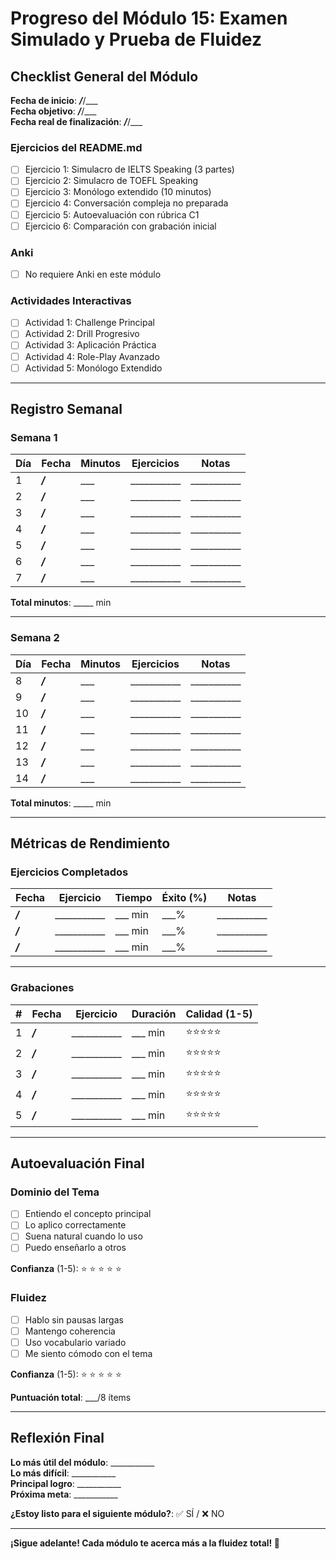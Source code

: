 # Progreso del Módulo 15: Examen Simulado y Prueba de Fluidez

## Checklist General del Módulo

**Fecha de inicio**: ___/___/___  
**Fecha objetivo**: ___/___/___  
**Fecha real de finalización**: ___/___/___

### Ejercicios del README.md
- [ ] Ejercicio 1: Simulacro de IELTS Speaking (3 partes)
- [ ] Ejercicio 2: Simulacro de TOEFL Speaking
- [ ] Ejercicio 3: Monólogo extendido (10 minutos)
- [ ] Ejercicio 4: Conversación compleja no preparada
- [ ] Ejercicio 5: Autoevaluación con rúbrica C1
- [ ] Ejercicio 6: Comparación con grabación inicial

### Anki
- [ ] No requiere Anki en este módulo


### Actividades Interactivas
- [ ] Actividad 1: Challenge Principal
- [ ] Actividad 2: Drill Progresivo
- [ ] Actividad 3: Aplicación Práctica
- [ ] Actividad 4: Role-Play Avanzado
- [ ] Actividad 5: Monólogo Extendido

---

## Registro Semanal

### Semana 1

| Día | Fecha | Minutos | Ejercicios | Notas |
|-----|-------|---------|------------|-------|
| 1 | ___/___ | ___ | ___________ | ___________ |
| 2 | ___/___ | ___ | ___________ | ___________ |
| 3 | ___/___ | ___ | ___________ | ___________ |
| 4 | ___/___ | ___ | ___________ | ___________ |
| 5 | ___/___ | ___ | ___________ | ___________ |
| 6 | ___/___ | ___ | ___________ | ___________ |
| 7 | ___/___ | ___ | ___________ | ___________ |

**Total minutos**: _____ min

---

### Semana 2

| Día | Fecha | Minutos | Ejercicios | Notas |
|-----|-------|---------|------------|-------|
| 8 | ___/___ | ___ | ___________ | ___________ |
| 9 | ___/___ | ___ | ___________ | ___________ |
| 10 | ___/___ | ___ | ___________ | ___________ |
| 11 | ___/___ | ___ | ___________ | ___________ |
| 12 | ___/___ | ___ | ___________ | ___________ |
| 13 | ___/___ | ___ | ___________ | ___________ |
| 14 | ___/___ | ___ | ___________ | ___________ |

**Total minutos**: _____ min

---

## Métricas de Rendimiento

### Ejercicios Completados

| Fecha | Ejercicio | Tiempo | Éxito (%) | Notas |
|-------|-----------|--------|-----------|-------|
| ___/___ | ___________ | ___ min | ___% | ___________ |
| ___/___ | ___________ | ___ min | ___% | ___________ |
| ___/___ | ___________ | ___ min | ___% | ___________ |

---

### Grabaciones

| # | Fecha | Ejercicio | Duración | Calidad (1-5) |
|---|-------|-----------|----------|---------------|
| 1 | ___/___ | ___________ | ___ min | ⭐⭐⭐⭐⭐ |
| 2 | ___/___ | ___________ | ___ min | ⭐⭐⭐⭐⭐ |
| 3 | ___/___ | ___________ | ___ min | ⭐⭐⭐⭐⭐ |
| 4 | ___/___ | ___________ | ___ min | ⭐⭐⭐⭐⭐ |
| 5 | ___/___ | ___________ | ___ min | ⭐⭐⭐⭐⭐ |

---

## Autoevaluación Final

### Dominio del Tema
- [ ] Entiendo el concepto principal
- [ ] Lo aplico correctamente
- [ ] Suena natural cuando lo uso
- [ ] Puedo enseñarlo a otros

**Confianza** (1-5): ⭐ ⭐ ⭐ ⭐ ⭐

### Fluidez
- [ ] Hablo sin pausas largas
- [ ] Mantengo coherencia
- [ ] Uso vocabulario variado
- [ ] Me siento cómodo con el tema

**Confianza** (1-5): ⭐ ⭐ ⭐ ⭐ ⭐

**Puntuación total**: ___/8 ítems

---

## Reflexión Final

**Lo más útil del módulo**: ___________  
**Lo más difícil**: ___________  
**Principal logro**: ___________  
**Próxima meta**: ___________  

**¿Estoy listo para el siguiente módulo?**: ✅ SÍ / ❌ NO

---

**¡Sigue adelante! Cada módulo te acerca más a la fluidez total! 🚀**
